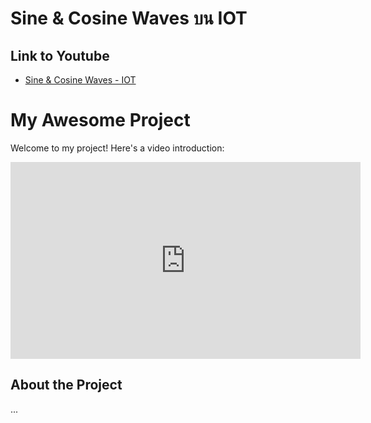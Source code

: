 # Sine & Cosine Waves บน IOT
## Link to Youtube
- [Sine & Cosine Waves - IOT](https://youtu.be/62LpxWNeSRU?si=wRCOofGbFV8BDC1m)

# My Awesome Project

Welcome to my project! Here's a video introduction:

<iframe width="560" height="315" src="https://youtu.be/62LpxWNeSRU?si=wRCOofGbFV8BDC1m" frameborder="0" allow="accelerometer; autoplay; encrypted-media; gyroscope; picture-in-picture" allowfullscreen></iframe>

## About the Project
...
